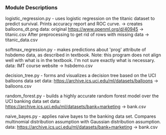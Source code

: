 ### Module Descriptions
logistic_regression.py - uses logistic regression on the titanic dataset to predict
    survival. Prints accuracy report and ROC curve.
    -> creates balloons_dt.png
    data: original https://www.openml.org/d/40945 -> titanic.csv
    After preprocessing to get rid of rows with missing data -> titanic_data.csv

softmax_regression.py - makes predictions about 'prog' attribute of hsbdemo data,
    as described in textbook. Note: this program does not align well with what is
    in the textbook. I'm not sure exactly what is necessary.
    data: IMT course website -> hsbdemo.csv

decision_tree.py - forms and visualizes a decision tree based on the UCI balloons
    data set
    data: https://archive.ics.uci.edu/ml/datasets/balloons -> balloons.csv
    
random_forest.py - builds a highly accurate random forest model over the UCI
    banking data set
    data: https://archive.ics.uci.edu/ml/datasets/bank+marketing -> bank.csv

naive_bayes.py - applies naive bayes to the banking data set. Compares multinomial
    distribution assumption with Gaussian distribution assumption.
    data: https://archive.ics.uci.edu/ml/datasets/bank+marketing -> bank.csv